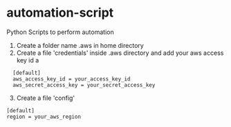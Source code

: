 # automation-script
Python Scripts to perform automation

1. Create a folder name .aws in home directory
2. Create a file 'credentials' inside .aws directory and add your aws access key id a

```
  [default]
  aws_access_key_id = your_access_key_id
  aws_secret_access_key = your_secret_access_key
```
3. Create a file 'config'
```
[default]
region = your_aws_region
```

